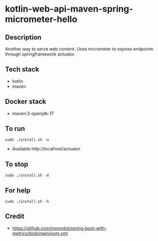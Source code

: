 # kotlin-web-api-maven-spring-micrometer-hello

## Description
Another way to serve web content.
Uses micrometer to expose endpoints
through springframework actuator.

## Tech stack
- kotlin
- maven

## Docker stack
- maven:3-openjdk-17

## To run
`sudo ./install.sh -u`
- Available http://localhost/actuator

## To stop
`sudo ./install.sh -d`

## For help
`sudo ./install.sh -h`

## Credit
- https://github.com/monodot/spring-boot-with-metrics/blob/main/pom.xml
